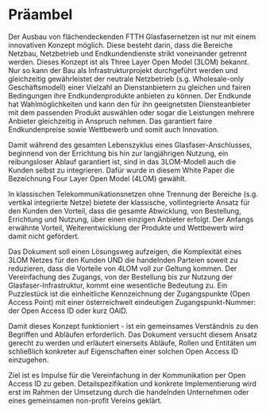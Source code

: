 # Präambel

Der Ausbau von flächendeckenden FTTH Glasfasernetzen ist nur mit einem innovativen Konzept möglich. Diese besteht darin, dass die Bereiche Netzbau, Netzbetrieb und Endkundendienste strikt voneinander getrennt werden. Dieses Konzept ist als Three Layer Open Model (3LOM) bekannt. Nur so kann der Bau als Infrastrukturprojekt durchgeführt werden und gleichzeitig gewährleistet der neutrale Netzbetrieb (s.g. Wholesale-only Geschäftsmodell) einer Vielzahl an Dienstanbietern zu gleichen und fairen Bedingungen ihre Endkundenprodukte anbieten zu können. Der Endkunde hat Wahlmöglichkeiten und kann den für ihn geeignetsten Diensteanbieter mit dem passenden Produkt auswählen oder sogar die Leistungen mehrere Anbieter gleichzeitig in Anspruch nehmen. Das garantiert faire Endkundenpreise sowie Wettbewerb und somit auch Innovation.

Damit während des gesamten Lebenszyklus eines Glasfaser-Anschlusses, beginnend von der Errichtung bis hin zur langjährigen Nutzung, ein reibungsloser Ablauf garantiert ist, sind in das 3LOM-Modell auch die Kunden selbst zu integrieren. Dafür wurde in diesem White Paper die Bezeichnung Four Layer Open Model (4LOM) gewählt.

In klassischen Telekommunikationsnetzen ohne Trennung der Bereiche (s.g. vertikal integrierte Netze) bietete der klassische, vollintegrierte Ansatz für den Kunden den Vorteil, dass die gesamte Abwicklung, von Bestellung, Errichtung und Nutzung, über einen einzigen Anbieter erfolgt. Der Anfangs erwähnte Vorteil, Weiterentwicklung der Produkte und Wettbewerb wird damit nicht gefördert.

Das Dokument soll einen Lösungsweg aufzeigen, die Komplexität eines 3LOM Netzes für den Kunden UND die handelnden Parteien soweit zu reduzieren, dass die Vorteile von 4LOM voll zur Geltung kommen. Der Vereinfachung des Zugangs, von der Bestellung bis zur Nutzung der Glasfaser-Infrastruktur, kommt eine wesentliche Bedeutung zu. Ein Puzzlestück ist die einheitliche Kennzeichnung der Zugangspunkte (Open Access Point) mit einer österreichweit eindeutigen Zugangspunkt-Nummer: der Open Access ID oder kurz OAID.

Damit dieses Konzept funktioniert - ist ein gemeinsames Verständnis zu den Begriffen und Abläufen erforderlich. Das Dokument versucht diesem Ansatz gerecht zu werden und erläutert einerseits Abläufe, Rollen und Entitäten um schließlich konkreter auf Eigenschaften einer solchen Open Access ID einzugehen.

Ziel ist es Impulse für die Vereinfachung in der Kommunikation per Open Access ID zu geben. Detailspezifikation und konkrete Implementierung wird erst im Rahmen der Umsetzung durch die handelnden Unternehmen oder eines gemeinsamen non-profit Vereins geklärt.


